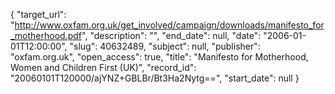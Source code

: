 {
  "target_url": "http://www.oxfam.org.uk/get_involved/campaign/downloads/manifesto_for_motherhood.pdf", 
  "description": "", 
  "end_date": null, 
  "date": "2006-01-01T12:00:00", 
  "slug": 40632489, 
  "subject": null, 
  "publisher": "oxfam.org.uk", 
  "open_access": true, 
  "title": "Manifesto for Motherhood, Women and Children First (UK)", 
  "record_id": "20060101T120000/ajYNZ+GBLBr/Bt3Ha2Nytg==", 
  "start_date": null
}

